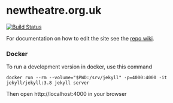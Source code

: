 # newtheatre.org.uk

[![Build Status](https://github.com/newtheatre/website/actions/workflows/build.yml/badge.svg?branch=master)](https://github.com/newtheatre/website/actions/workflows/build.yml)

For documentation on how to edit the site see the [repo wiki](https://github.com/newtheatre/website/wiki).

### Docker

To run a development version in docker, use this command

```
docker run --rm --volume="$PWD:/srv/jekyll" -p=4000:4000 -it jekyll/jekyll:3.8 jekyll server
```
Then open http://localhost:4000 in your browser
